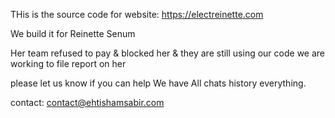 THis is the source code for website: https://electreinette.com

We build it for Reinette Senum 

Her team refused to pay & blocked her & they are still using our code we are working to file report on her 

please let us know if you can help We have All chats history everything.


contact: contact@ehtishamsabir.com
